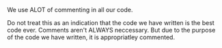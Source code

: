 We use  ALOT of commenting in all our code. 

Do not treat this as an indication that the code we have written is the best code ever. Comments aren't ALWAYS neccessary. But due to the purpose of the code we have written, it is appropriatley commented. 

